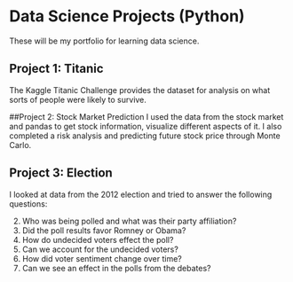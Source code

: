 # Data Science Projects (Python)
These will be my portfolio for learning data science.

## Project 1: Titanic
The Kaggle Titanic Challenge provides the dataset for analysis on what sorts of people were likely to survive. 

##Project 2: Stock Market Prediction
I used the data from the stock market and pandas to get stock information, visualize different aspects of it. I also completed a risk analysis and predicting future stock price through Monte Carlo.

## Project 3: Election
I looked at data from the 2012 election and tried to answer the following questions:

2.  Who was being polled and what was their party affiliation?
3. Did the poll results favor Romney or Obama?
4.  How do undecided voters effect the poll?
5. Can we account for the undecided voters?
6. How did voter sentiment change over time?
7. Can we see an effect in the polls from the debates?

